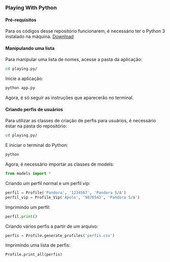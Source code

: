 ### Playing With Python

#### Pré-requisitos
Para os códigos desse repositório funcionarem, é necessário ter o Python 3 instalado na máquina.
[Download](https://www.python.org/downloads/)

#### Manipulando uma lista
Para manipular uma lista de nomes, acesse a pasta da aplicação:
```sh
cd playing.py/
```

Inicie a aplicação:
```sh
python app.py
```

Agora, é só seguir as instruções que aparecerão no terminal.

#### Criando perfis de usuários
Para utilizar as classes de criação de perfis para usuários, é necessário estar na pasta do repositório:
```sh
cd playing.py/
```

E iniciar o terminal do Python:
```sh
python
```

Agora, é necessário importar as classes de models:
```py
from models import *
```

Criando um perfil normal e um perfil vip:
```py
perfil = Profile('Pandora', '1234567', 'Pandora S/A')
perfil_vip = Profile_Vip('Apolo', '9876543', 'Pandora S/A')
```

Imprimindo um perfil:
```py
perfil.print()
```

Criando vários perfis a partir de um arquivo:
```py
perfis = Profile.generate_profiles('perfis.csv')
```

Imprimindo uma lista de perfis:
```py
Profile.print_all(perfis)
```